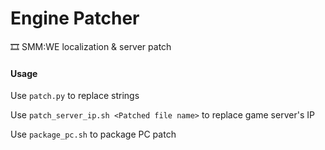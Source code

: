 # Engine Patcher
🎞️ SMM:WE localization &amp; server patch

#### Usage

Use `patch.py` to replace strings

Use `patch_server_ip.sh <Patched file name>` to replace game server's IP

Use `package_pc.sh` to package PC patch
